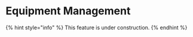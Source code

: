 # Equipment Management

{% hint style="info" %}
This feature is under construction.
{% endhint %}



